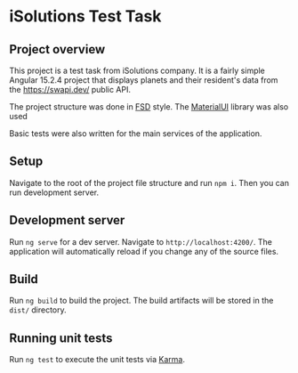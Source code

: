 # iSolutions Test Task

## Project overview

This project is a test task from iSolutions company. It is a fairly simple Angular 15.2.4 project that displays planets and their resident's data from the https://swapi.dev/ public API.

The project structure was done in [FSD](https://feature-sliced.design/docs/get-started/overview) style. The [MaterialUI](https://material.angular.io/) library was also used

Basic tests were also written for the main services of the application.

## Setup

Navigate to the root of the project file structure and run `npm i`. Then you can run development server. 

## Development server

Run `ng serve` for a dev server. Navigate to `http://localhost:4200/`. The application will automatically reload if you change any of the source files.

## Build

Run `ng build` to build the project. The build artifacts will be stored in the `dist/` directory.

## Running unit tests

Run `ng test` to execute the unit tests via [Karma](https://karma-runner.github.io).
